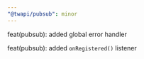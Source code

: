 ```yaml
---
"@twapi/pubsub": minor
---
```


feat(pubsub): added global error handler

feat(pubsub): added `onRegistered()` listener

